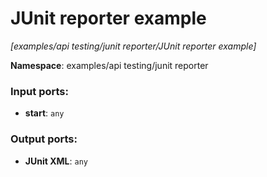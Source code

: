 # JUnit reporter example

_[examples/api testing/junit reporter/JUnit reporter example]_

__Namespace__: examples/api testing/junit reporter

### Input ports:

* __start__: ` any `

### Output ports:

* __JUnit XML__: ` any `

